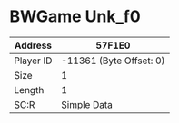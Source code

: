 #  BWGame Unk_f0
Address   | 57F1E0
----------|-------------
Player ID | -11361 (Byte Offset: 0)
Size 	  | 1
Length 	  | 1
SC:R      | Simple Data


